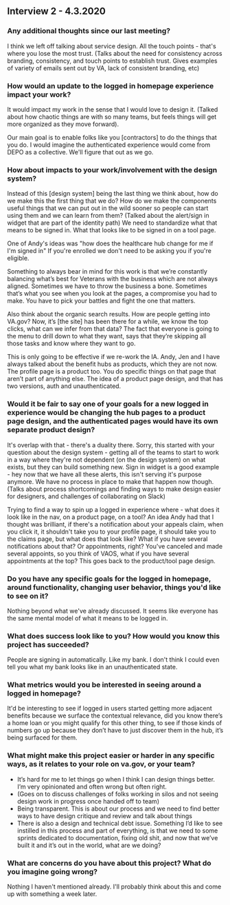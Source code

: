 ## Interview 2 - 4.3.2020

### Any additional thoughts since our last meeting?

I think we left off talking about service design.  All the touch points - that's where you lose the most trust. (Talks about the need for consistency across branding, consistency, and touch points to establish trust. Gives examples of variety of emails sent out by VA, lack of consistent branding, etc)

### How would an update to the logged in homepage experience impact your work?

It would impact my work in the sense that I would love to design it.  (Talked about how chaotic things are with so many teams, but feels things will get more organized as they move forward).  

Our main goal is to enable folks like you [contractors] to do the things that you do.  I would imagine the authenticated experience would come from DEPO as a collective. We'll figure that out as we go. 

### How about impacts to your work/involvement with the design system?

Instead of this [design system] being the last thing we think about, how do we make this the first thing that we do? How do we make the components useful things that we can put out in the wild sooner so people can start using them and we can learn from them? (Talked about the alert/sign in widget that are part of the identity path) We need to standardize what that means to be signed in. What that looks like to be signed in on a tool page.  

One of Andy's ideas was "how does the healthcare hub change for me if I'm signed in" If you're enrolled we don't need to be asking you if you're eligible.

Something to always bear in mind for this work is that we’re constantly balancing what’s best for Veterans with the business which are not always aligned. Sometimes we have to throw the business a bone. Sometimes that’s what you see when you look at the pages, a compromise you had to make. You have to pick your battles and fight the one that matters.

Also think about the organic search results. How are people getting into VA.gov? Now, it’s [the site] has been there for a while, we know the top clicks, what can we infer from that data? The fact that everyone is going to the menu to drill down to what they want, says that they’re skipping all those tasks and know where they want to go.

This is only going to be effective if we re-work the IA. Andy, Jen and I have always talked about the benefit hubs as products, which they are not now. The profile page is a product too. You do specific things on that page that aren’t part of anything else.  The idea of a product page design, and that has two versions, auth and unauthenticated. 

### Would it be fair to say one of your goals for a new logged in experience would be changing the hub pages to a product page design, and the authenticated pages would have its own separate product design? 

It's overlap with that - there's a duality there. Sorry, this started with your question about the design system - getting all of the teams to start to work in a way where they're not dependent (on the design system) on what exists, but they can build something new. Sign in widget is a good example - hey now that we have all these alerts, this isn't serving it's purpose anymore.  We have no process in place to make that happen now though. (Talks about process shortcomings and finding ways to make design easier for designers, and challenges of collaborating on Slack)

Trying to find a way to spin up a logged in experience where - what does it look like in the nav, on a product page, on a tool? An idea Andy had that I thought was brilliant, if there's a notification about your appeals claim, when you click it, it shouldn't take you to your profile page, it should take you to the claims page, but what does that look like? What if you have several notifications about that? Or appointments, right? You've canceled and made several appoints, so you think of VAOS, what if you have several appointments at the top? This goes back to the product/tool page design.

### Do you have any specific goals for the logged in homepage, around functionality, changing user behavior, things you'd like to see on it?

Nothing beyond what we've already discussed. It seems like everyone has the same mental model of what it means to be logged in.

### What does success look like to you? How would you know this project has succeeded?

People are signing in automatically. Like my bank. I don't think I could even tell you what my bank looks like in an unauthenticated state.

### What metrics would you be interested in seeing around a logged in homepage?

It'd be interesting to see if logged in users started getting more adjacent benefits because we surface the contextual relevance, did you know there’s a home loan or you might qualify for this other thing, to see if those kinds of numbers go up because they don’t have to just discover them in the hub, it’s being surfaced for them. 

### What might make this project easier or harder in any specific ways, as it relates to your role on va.gov, or your team?

- It’s hard for me to let things go when I think I can design things better. I’m very opinionated and often wrong but often right.
- (Goes on to discuss challenges of folks working in silos and not seeing design work in progress once handed off to team)
- Being transparent. This is about our process and we need to find better ways to have design critique and review and talk about things
- There is also a design and technical debt issue. Something I’d like to see instilled in this process and part of everything, is that we need to some sprints dedicated to documentation, fixing old shit, and now that we’ve built it and it’s out in the world, what are we doing?

### What are concerns do you have about this project? What do you imagine going wrong?

Nothing I haven't mentioned already. I'll probably think about this and come up with something a week later.
